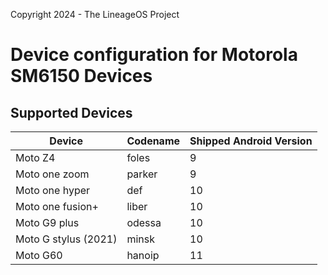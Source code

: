 Copyright 2024 - The LineageOS Project

Device configuration for Motorola SM6150 Devices
======================================

## Supported Devices
|     Device    | Codename |     Shipped Android Version    |
|----------|----------|----------|
| Moto Z4 | foles | 9 |
| Moto one zoom | parker | 9 |
| Moto one hyper | def | 10 |
| Moto one fusion+ | liber | 10 |
| Moto G9 plus | odessa | 10 |
| Moto G stylus (2021) | minsk | 10 |
| Moto G60 | hanoip | 11 |
